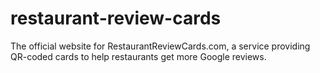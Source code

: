 # restaurant-review-cards
The official website for RestaurantReviewCards.com, a service providing QR-coded cards to help restaurants get more Google reviews.
